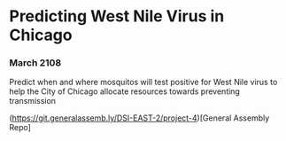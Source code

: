 # Predicting West Nile Virus in Chicago
### March 2108
Predict when and where mosquitos will test positive for West Nile virus to help the City of Chicago allocate resources towards preventing transmission

(https://git.generalassemb.ly/DSI-EAST-2/project-4)[General Assembly Repo]
